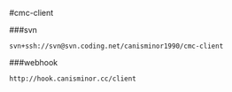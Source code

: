 #cmc-client

###svn

```
svn+ssh://svn@svn.coding.net/canisminor1990/cmc-client

```

###webhook

```
http://hook.canisminor.cc/client
```